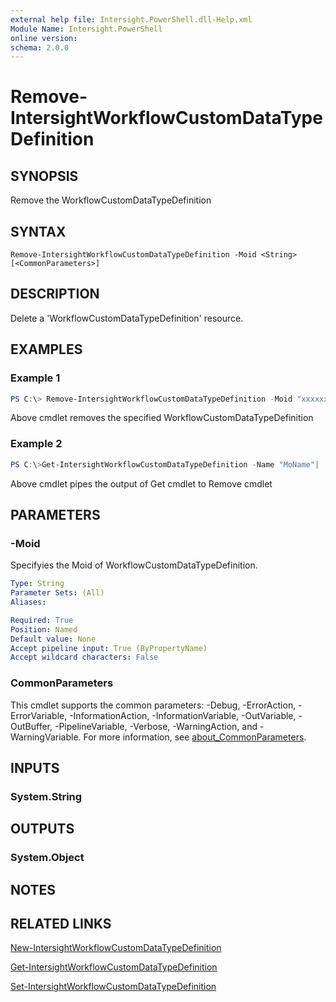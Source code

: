 ```yaml
---
external help file: Intersight.PowerShell.dll-Help.xml
Module Name: Intersight.PowerShell
online version:
schema: 2.0.0
---
```


# Remove-IntersightWorkflowCustomDataTypeDefinition

## SYNOPSIS
Remove the WorkflowCustomDataTypeDefinition

## SYNTAX

```
Remove-IntersightWorkflowCustomDataTypeDefinition -Moid <String> [<CommonParameters>]
```

## DESCRIPTION
Delete a &apos;WorkflowCustomDataTypeDefinition&apos; resource.

## EXAMPLES

### Example 1
```powershell
PS C:\> Remove-IntersightWorkflowCustomDataTypeDefinition -Moid "xxxxxxxxxxxxxxxxxxxxxxxxxxx"
```
Above cmdlet removes the specified WorkflowCustomDataTypeDefinition 

### Example 2
```powershell
PS C:\>Get-IntersightWorkflowCustomDataTypeDefinition -Name "MoName"|  Remove-IntersightWorkflowCustomDataTypeDefinition
```
Above cmdlet pipes the output of Get cmdlet to Remove cmdlet

## PARAMETERS

### -Moid
Specifyies the Moid of WorkflowCustomDataTypeDefinition.

```yaml
Type: String
Parameter Sets: (All)
Aliases:

Required: True
Position: Named
Default value: None
Accept pipeline input: True (ByPropertyName)
Accept wildcard characters: False
```

### CommonParameters
This cmdlet supports the common parameters: -Debug, -ErrorAction, -ErrorVariable, -InformationAction, -InformationVariable, -OutVariable, -OutBuffer, -PipelineVariable, -Verbose, -WarningAction, and -WarningVariable. For more information, see [about_CommonParameters](http://go.microsoft.com/fwlink/?LinkID=113216).

## INPUTS

### System.String

## OUTPUTS

### System.Object
## NOTES

## RELATED LINKS

[New-IntersightWorkflowCustomDataTypeDefinition](./New-IntersightWorkflowCustomDataTypeDefinition.md)

[Get-IntersightWorkflowCustomDataTypeDefinition](./Get-IntersightWorkflowCustomDataTypeDefinition.md)

[Set-IntersightWorkflowCustomDataTypeDefinition](./Set-IntersightWorkflowCustomDataTypeDefinition.md)

